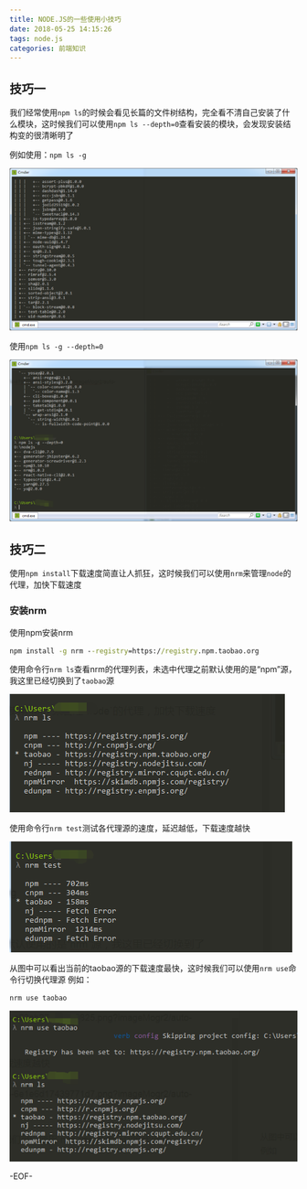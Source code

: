 ```yaml
---
title: NODE.JS的一些使用小技巧
date: 2018-05-25 14:15:26
tags: node.js
categories: 前端知识
---
```


## 技巧一

我们经常使用`npm ls`的时候会看见长篇的文件树结构，完全看不清自己安装了什么模块，这时候我们可以使用`npm ls --depth=0`查看安装的模块，会发现安装结构变的很清晰明了

例如使用：`npm ls -g`

<!-- more -->

![NODE.JS](NODE-JS的一些使用小技巧/1.png)

使用`npm ls -g --depth=0`

![NODE.JS](NODE-JS的一些使用小技巧/2.png)

## 技巧二

使用`npm install`下载速度简直让人抓狂，这时候我们可以使用`nrm`来管理`node`的代理，加快下载速度

### 安装nrm

使用npm安装nrm
```cmd
npm install -g nrm --registry=https://registry.npm.taobao.org
```

使用命令行`nrm ls`查看nrm的代理列表，未选中代理之前默认使用的是“npm”源，我这里已经切换到了`taobao`源

![NODE.JS](NODE-JS的一些使用小技巧/3.png)

使用命令行`nrm test`测试各代理源的速度，延迟越低，下载速度越快

![NODE.JS](NODE-JS的一些使用小技巧/4.png)

从图中可以看出当前的taobao源的下载速度最快，这时候我们可以使用`nrm use`命令行切换代理源
例如：
```cmd
nrm use taobao
```

![NODE.JS](NODE-JS的一些使用小技巧/5.png)

-EOF-
